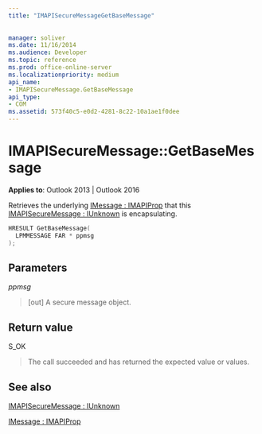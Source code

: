```yaml
---
title: "IMAPISecureMessageGetBaseMessage"
 
 
manager: soliver
ms.date: 11/16/2014
ms.audience: Developer
ms.topic: reference
ms.prod: office-online-server
ms.localizationpriority: medium
api_name:
- IMAPISecureMessage.GetBaseMessage
api_type:
- COM
ms.assetid: 573f40c5-e0d2-4281-8c22-10a1ae1f0dee
---
```


# IMAPISecureMessage::GetBaseMessage

  
  
**Applies to**: Outlook 2013 | Outlook 2016 
  
Retrieves the underlying [IMessage : IMAPIProp](imessageimapiprop.md) that this [IMAPISecureMessage : IUnknown](imapisecuremessageiunknown.md) is encapsulating. 
  
```cpp
HRESULT GetBaseMessage(
  LPMMESSAGE FAR * ppmsg
);
```

## Parameters

 _ppmsg_
  
> [out] A secure message object.
    
## Return value

S_OK
  
> The call succeeded and has returned the expected value or values.
    
## See also



[IMAPISecureMessage : IUnknown](imapisecuremessageiunknown.md)
  
[IMessage : IMAPIProp](imessageimapiprop.md)

